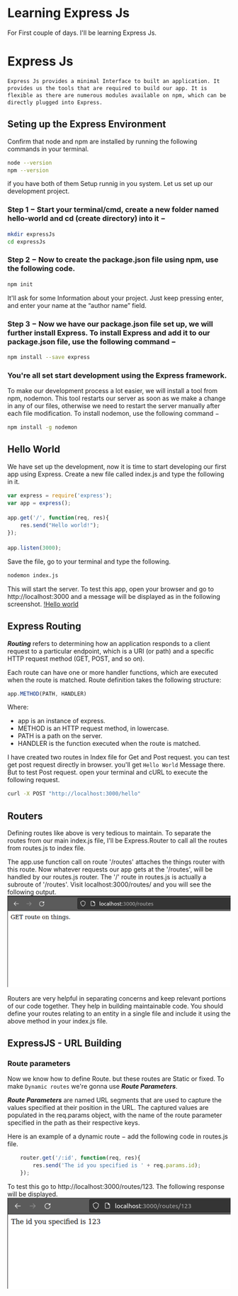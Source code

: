 # Learning Express Js
For First couple of days. I'll be learning Express Js.

# Express Js
    Express Js provides a minimal Interface to built an application. It provides us the tools that are required to build our app. It is flexible as there are numerous modules available on npm, which can be directly plugged into Express.

## Seting up the Express Environment
Confirm that node and npm are installed by running the following commands in your terminal.

```bash
node --version
npm --version
```
if you have both of them Setup runnig in you system. Let us set up our development project.

### Step 1 − Start your terminal/cmd, create a new folder named hello-world and cd (create directory) into it −

```bash
mkdir expressJs
cd expressJs
```
### Step 2 − Now to create the package.json file using npm, use the following code.

```bash     
npm init
```
It'll ask for some Information about your project.
Just keep pressing enter, and enter your name at the “author name” field.

### Step 3 − Now we have our package.json file set up, we will further install Express. To install Express and add it to our package.json file, use the following command −

```bash    
npm install --save express
```
### You're all set start development using the Express framework.
To make our development process a lot easier, we will install a tool from npm, nodemon. This tool restarts our server as soon as we make a change in any of our files, otherwise we need to restart the server manually after each file modification. To install nodemon, use the following command −
    
```bash   
npm install -g nodemon
```
## Hello World 
We have set up the development, now it is time to start developing our first app using Express. Create a new file called index.js and type the following in it.
    
```js
var express = require('express');
var app = express();

app.get('/', function(req, res){
    res.send("Hello world!");
});

app.listen(3000);
```

Save the file, go to your terminal and type the following.

```bash
nodemon index.js
```

This will start the server. To test this app, open your browser and go to http://localhost:3000 and a message will be displayed as in the following screenshot.
[!Hello world](/day-1/hello-world/public/hello-world.png)

## Express Routing
**_Routing_** refers to determining how an application responds to a client request to a particular endpoint, which is a URI (or path) and a specific HTTP request method (GET, POST, and so on).

Each route can have one or more handler functions, which are executed when the route is matched.
Route definition takes the following structure:

```js
app.METHOD(PATH, HANDLER)
```
Where:
- app is an instance of express.
- METHOD is an HTTP request method, in lowercase.
- PATH is a path on the server.
- HANDLER is the function executed when the route is matched.

I have created two routes in Index file for Get and Post request. you can test get post request directly in browser. you'll get `Hello World` Message there. But to test Post request. open your terminal and cURL to execute the following request.
```bash
curl -X POST "http://localhost:3000/hello"
```

## Routers
Defining routes like above is very tedious to maintain. To separate the routes from our main index.js file, I'll be Express.Router to call all the routes from routes.js to index file.

The app.use function call on route '/routes' attaches the things router with this route. Now whatever requests our app gets at the '/routes', will be handled by our routes.js router. The '/' route in routes.js is actually a subroute of '/routes'. Visit localhost:3000/routes/ and you will see the following output.
![Express Router](/day-1/hello-world/public/express-router.png)

Routers are very helpful in separating concerns and keep relevant portions of our code together. They help in building maintainable code. You should define your routes relating to an entity in a single file and include it using the above method in your index.js file.

## ExpressJS - URL Building
### Route parameters
Now we know how to define Route. but these routes are Static or fixed. To make `Dynamic routes` we're gonna use **_Route Parameters_**.

**_Route Parameters_** are named URL segments that are used to capture the values specified at their position in the URL. The captured values are populated in the req.params object, with the name of the route parameter specified in the path as their respective keys.

Here is an example of a dynamic route − 
add the following code in routes.js file.
```js
    router.get('/:id', function(req, res){
        res.send('The id you specified is ' + req.params.id);
    });
```
To test this go to http://localhost:3000/routes/123. The following response will be displayed.
![Route Parameters](/day-1/hello-world/public/route-parameter.png)

<!-- 

# PUG
    Pug (earlier known as Jade) is a terse language for writing HTML templates. It −
        1. Produces HTML
        2. Supports dynamic code
        3. Supports reusability (DRY)

# MongoDB and Mongoose
    MongoDB is an open-source, document database designed for ease of development and scaling. This database is also used to store data.
    Mongoose is a client API for node.js which makes it easy to access our database from our Express application. -->